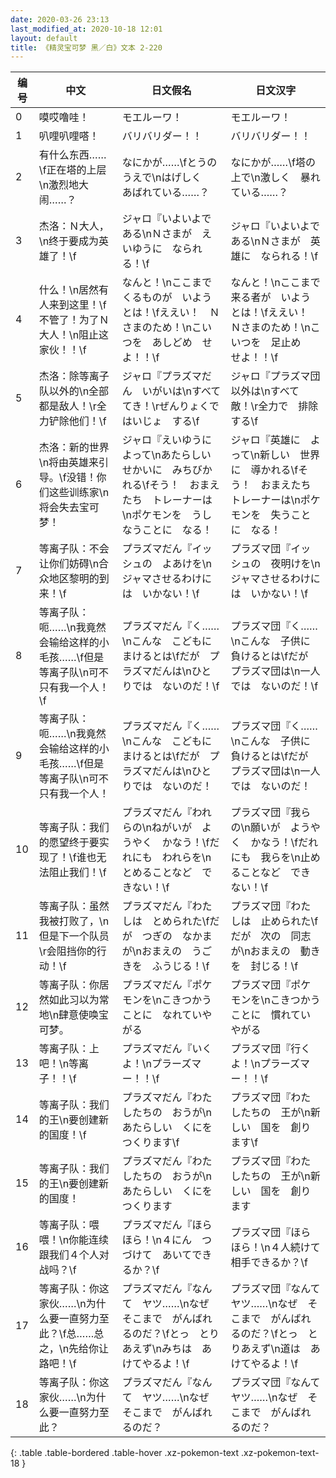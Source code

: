 ```yaml
---
date: 2020-03-26 23:13
last_modified_at: 2020-10-18 12:01
layout: default
title: 《精灵宝可梦 黑／白》文本 2-220
---
```

| 编号 | 中文 | 日文假名 | 日文汉字 |
| ---- | ---- | ---- | --- |
| 0 | 嗼哎噜哇！ | モエルーワ！ | モエルーワ！ |
| 1 | 叭哩叭哩嗒！ | バリバリダー！！ | バリバリダー！！ |
| 2 | 有什么东西……\f正在塔的上层\n激烈地大闹……？ | なにかが……\fとうの　うえで\nはげしく　あばれている……？ | なにかが……\f塔の　上で\n激しく　暴れている……？ |
| 3 | 杰洛：Ｎ大人，\n终于要成为英雄了！\f | ジャロ『いよいよである\nＮさまが　えいゆうに　なられる！\f | ジャロ『いよいよである\nＮさまが　英雄に　なられる！\f |
| 4 | 什么！\n居然有人来到这里！\f不管了！为了Ｎ大人！\n阻止这家伙！！\f | なんと！\nここまで　くるものが　いようとは！\fええい！　Ｎさまのため！\nこいつを　あしどめ　せよ！！\f | なんと！\nここまで　来る者が　いようとは！\fええい！　Ｎさまのため！\nこいつを　足止め　せよ！！\f |
| 5 | 杰洛：除等离子队以外的\n全部都是敌人！\r全力铲除他们！\f | ジャロ『プラズマだん　いがいは\nすべて　てき！\rぜんりょくで　はいじょ　する\f | ジャロ『プラズマ団　以外は\nすべて　敵！\r全力で　排除する\f |
| 6 | 杰洛：新的世界\n将由英雄来引导。\f没错！你们这些训练家\n将会失去宝可梦！ | ジャロ『えいゆうに　よって\nあたらしい　せかいに　みちびかれる\fそう！　おまえたち　トレーナーは\nポケモンを　うしなうことに　なる！ | ジャロ『英雄に　よって\n新しい　世界に　導かれる\fそう！　おまえたち　トレーナーは\nポケモンを　失うことに　なる！ |
| 7 | 等离子队：不会让你们妨碍\n合众地区黎明的到来！\f | プラズマだん『イッシュの　よあけを\nジャマさせるわけには　いかない！\f | プラズマ団『イッシュの　夜明けを\nジャマさせるわけには　いかない！\f |
| 8 | 等离子队：呃……\n我竟然会输给这样的小毛孩……\f但是等离子队\n可不只有我一个人！\f | プラズマだん『く……\nこんな　こどもに　まけるとは\fだが　プラズマだんは\nひとりでは　ないのだ！\f | プラズマ団『く……\nこんな　子供に　負けるとは\fだが　プラズマ団は\n一人では　ないのだ！\f |
| 9 | 等离子队：呃……\n我竟然会输给这样的小毛孩……\f但是等离子队\n可不只有我一个人！ | プラズマだん『く……\nこんな　こどもに　まけるとは\fだが　プラズマだんは\nひとりでは　ないのだ！ | プラズマ団『く……\nこんな　子供に　負けるとは\fだが　プラズマ団は\n一人では　ないのだ！ |
| 10 | 等离子队：我们的愿望终于要实现了！\f谁也无法阻止我们！\f | プラズマだん『われらの\nねがいが　ようやく　かなう！\fだれにも　われらを\nとめることなど　できない！\f | プラズマ団『我らの\n願いが　ようやく　かなう！\fだれにも　我らを\n止めることなど　できない！\f |
| 11 | 等离子队：虽然我被打败了，\n但是下一个队员\r会阻挡你的行动！\f | プラズマだん『わたしは　とめられた\fだが　つぎの　なかまが\nおまえの　うごきを　ふうじる！\f | プラズマ団『わたしは　止められた\fだが　次の　同志が\nおまえの　動きを　封じる！\f |
| 12 | 等离子队：你居然如此习以为常地\n肆意使唤宝可梦。 | プラズマだん『ポケモンを\nこきつかうことに　なれていやがる | プラズマ団『ポケモンを\nこきつかうことに　慣れていやがる |
| 13 | 等离子队：上吧！\n等离子！！\f | プラズマだん『いくよ！\nプラーズマー！！\f | プラズマ団『行くよ！\nプラーズマー！！\f |
| 14 | 等离子队：我们的王\n要创建新的国度！\f | プラズマだん『わたしたちの　おうが\nあたらしい　くにを　つくります\f | プラズマ団『わたしたちの　王が\n新しい　国を　創ります\f |
| 15 | 等离子队：我们的王\n要创建新的国度！ | プラズマだん『わたしたちの　おうが\nあたらしい　くにを　つくります | プラズマ団『わたしたちの　王が\n新しい　国を　創ります |
| 16 | 等离子队：喂喂！\n你能连续跟我们４个人对战吗？\f | プラズマだん『ほらほら！\n４にん　つづけて　あいてできるか？\f | プラズマ団『ほらほら！\n４人続けて　相手できるか？\f |
| 17 | 等离子队：你这家伙……\n为什么要一直努力至此？\f总……总之，\n先给你让路吧！\f | プラズマだん『なんて　ヤツ……\nなぜ　そこまで　がんばれるのだ？\fとっ　とりあえず\nみちは　あけてやるよ！\f | プラズマ団『なんて　ヤツ……\nなぜ　そこまで　がんばれるのだ？\fとっ　とりあえず\n道は　あけてやるよ！\f |
| 18 | 等离子队：你这家伙……\n为什么要一直努力至此？ | プラズマだん『なんて　ヤツ……\nなぜ　そこまで　がんばれるのだ？ | プラズマ団『なんて　ヤツ……\nなぜ　そこまで　がんばれるのだ？ |
{: .table .table-bordered .table-hover .xz-pokemon-text .xz-pokemon-text-18 }